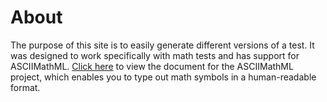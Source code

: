 About
==========
The purpose of this site is to easily generate different versions of a test. It was designed to work specifically with math tests and has support for ASCIIMathML. [Click here](http://www1.chapman.edu/~jipsen/mathml/asciimath.html) to view the document for the ASCIIMathML project, which enables you to type out math symbols in a human-readable format.
